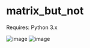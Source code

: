 # matrix_but_not
Requires: Python 3.x

![image](https://user-images.githubusercontent.com/83335375/179052361-f1edf4f8-0999-42d7-8458-5f04b3dbad9c.png)
![image](https://user-images.githubusercontent.com/83335375/179052502-54284cf1-aa02-48a7-a548-ee978fb86b87.png)
